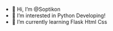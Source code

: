 - 👋 Hi, I’m @Soptikon
- 👀 I’m interested in Python Developing!
- 🌱 I’m currently learning Flask Html Css

<!---
Soptikon/Soptikon is a ✨ special ✨ repository because its `README.md` (this file) appears on your GitHub profile.
You can click the Preview link to take a look at your changes.
--->
